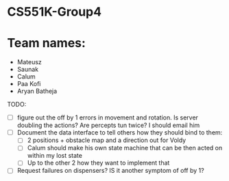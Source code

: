 # CS551K-Group4

# Team names:
- Mateusz
- Saunak
- Calum
- Paa Kofi
- Aryan Batheja


TODO:
- [ ] figure out the off by 1 errors in movement and rotation. Is server doubling the actions? Are percepts tun twice? I should email him
- [ ] Document the data interface to tell others how they should bind to them:
  - [ ] 2 positions + obstacle map and a direction out for Voldy
  - [ ] Calum should make his own state machine that can be then acted on within my lost state
  - [ ] Up to the other 2 how they want to implement that
- [ ] Request failures on dispensers? IS it another symptom of off by 1?